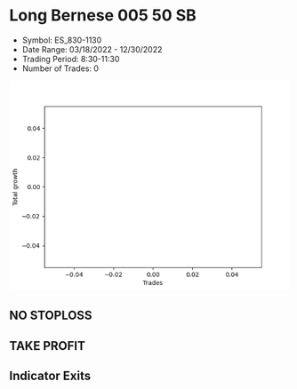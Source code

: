# Long Bernese 005 50 SB 
- Symbol: ES_830-1130
- Date Range: 03/18/2022 - 12/30/2022
- Trading Period: 8:30-11:30
- Number of Trades: 0

![Plot](LongBernese00550SBES_830-1130.png)
## NO STOPLOSS














## TAKE PROFIT











## Indicator Exits

